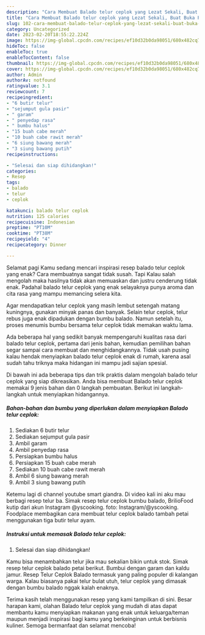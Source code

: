 ```yaml
---
description: "Cara Membuat Balado telur ceplok yang Lezat Sekali, Buat Buka Puasa Enak Banget"
title: "Cara Membuat Balado telur ceplok yang Lezat Sekali, Buat Buka Puasa Enak Banget"
slug: 102-cara-membuat-balado-telur-ceplok-yang-lezat-sekali-buat-buka-puasa-enak-banget
category: Uncategorized
date: 2023-02-20T18:55:22.224Z
image: https://img-global.cpcdn.com/recipes/ef10d32b0da98051/680x482cq70/balado-telur-ceplok-foto-resep-utama.jpg
hideToc: false
enableToc: true
enableTocContent: false
thumbnail: https://img-global.cpcdn.com/recipes/ef10d32b0da98051/680x482cq70/balado-telur-ceplok-foto-resep-utama.jpg
cover: https://img-global.cpcdn.com/recipes/ef10d32b0da98051/680x482cq70/balado-telur-ceplok-foto-resep-utama.jpg
author: Admin
authorAv: notfound
ratingvalue: 3.1
reviewcount: 7
recipeingredient:
- "6 butir telur"
- "sejumput gula pasir"
- " garam"
- " penyedap rasa"
- " bumbu halus"
- "15 buah cabe merah"
- "10 buah cabe rawit merah"
- "6 siung bawang merah"
- "3 siung bawang putih"
recipeinstructions:

- "Selesai dan siap dihidangkan!"
categories:
- Resep
tags:
- balado
- telur
- ceplok

katakunci: balado telur ceplok 
nutrition: 125 calories
recipecuisine: Indonesian
preptime: "PT10M"
cooktime: "PT38M"
recipeyield: "4"
recipecategory: Dinner

---
```



Selamat pagi Kamu sedang mencari inspirasi resep balado telur ceplok yang enak? Cara membuatnya sangat tidak susah. Tapi Kalau salah mengolah maka hasilnya tidak akan memuaskan dan justru cenderung tidak enak. Padahal balado telur ceplok yang enak selayaknya punya aroma dan cita rasa yang mampu memancing selera kita.


Agar mendapatkan telur ceplok yang masih lembut setengah matang kuningnya, gunakan minyak panas dan banyak. Selain telur ceplok, telur rebus juga enak dipadukan dengan bumbu balado. Namun setelah itu, proses menumis bumbu bersama telur ceplok tidak memakan waktu lama.

Ada beberapa hal yang sedikit banyak mempengaruhi kualitas rasa dari balado telur ceplok, pertama dari jenis bahan, kemudian pemilihan bahan segar sampai cara membuat dan menghidangkannya. Tidak usah pusing kalau hendak menyiapkan balado telur ceplok enak di rumah, karena asal sudah tahu triknya maka hidangan ini mampu jadi sajian spesial.


Di bawah ini ada beberapa tips dan trik praktis dalam mengolah balado telur ceplok yang siap dikreasikan. Anda bisa membuat Balado telur ceplok memakai 9 jenis bahan dan 0 langkah pembuatan. Berikut ini langkah-langkah untuk menyiapkan hidangannya.

<!--inarticleads1-->

##### Bahan-bahan dan bumbu yang diperlukan dalam menyiapkan Balado telur ceplok:

1. Sediakan 6 butir telur
1. Sediakan sejumput gula pasir
1. Ambil  garam
1. Ambil  penyedap rasa
1. Persiapkan  bumbu halus
1. Persiapkan 15 buah cabe merah
1. Sediakan 10 buah cabe rawit merah
1. Ambil 6 siung bawang merah
1. Ambil 3 siung bawang putih


Ketemu lagi di channel youtube smart giandra. Di video kali ini aku mau berbagi resep telur ba. Simak resep telur ceplok bumbu balado, BrilioFood kutip dari akun Instagram @yscooking. foto: Instagram/@yscooking. Foodplace membagikan cara membuat telur ceplok balado tambah petai menggunakan tiga butir telur ayam. 

<!--inarticleads2-->

##### Instruksi untuk memasak Balado telur ceplok:


1. Selesai dan siap dihidangkan!

Kamu bisa menambahkan telur jika mau sekalian bikin untuk stok. Simak resep telur ceplok balado petai berikut. Bumbui dengan garam dan kaldu jamur. Resep Telur Ceplok Balado termasuk yang paling populer di kalangan warga. Kalau biasanya pakai telur bulat utuh, telur ceplok yang dimasak dengan bumbu balado nggak kalah enaknya. 

Terima kasih telah menggunakan resep yang kami tampilkan di sini. Besar harapan kami, olahan Balado telur ceplok yang mudah di atas dapat membantu kamu menyiapkan makanan yang enak untuk keluarga/teman maupun menjadi inspirasi bagi kamu yang berkeinginan untuk berbisnis kuliner. Semoga bermanfaat dan selamat mencoba!
